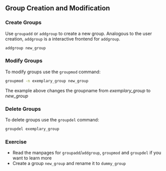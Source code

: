 ## Group Creation and Modification

### Create Groups
Use `groupadd` or `addgroup` to create a new group.
Analogous to the user creation, `addgroup` is a interactive frontend for `addgroup`.

~~~~ bash
addgroup new_group
~~~~

### Modify Groups
To modify groups use the `groupmod` command:

~~~~ bash
groupmod -n exemplary_group new_group
~~~~
The example above changes the groupname from *exemplary_group* to *new_group*
### Delete Groups
To delete groups use the `groupdel` command:

~~~~ bash
groupdel exemplary_group
~~~~

### Exercise
- Read the manpages for `groupadd`/`addgroup`, `groupmod` and `groupdel` if you want to learn more
- Create a group `new_group` and rename it to `dummy_group`
